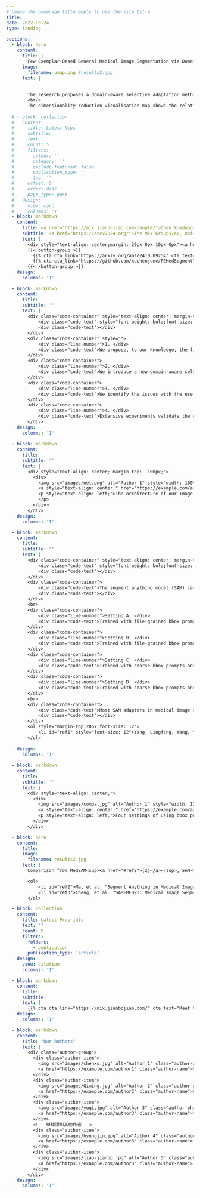 ```yaml
---
# Leave the homepage title empty to use the site title
title:
date: 2022-10-24
type: landing

sections:
  - block: hero
    content:
      title: |
        Few Exemplar-Based General Medical Image Segmentation via Domain-Aware Selective Adaptation
      image:
        filename: umap.png #results2.jpg
      text: |
        
        
        The research proposes a domain-aware selective adaptation method for medical image segmentation using fewer exemplars.This approach adapts general knowledge from large natural image models to medical domains, overcoming limitations in existing methods and offering an efficient, LMIC-friendly solution for healthcare diagnostics.
        <br/>
        The dimensionality reduction visualisation map shows the relative relationship and distribution of different data sets in a two-dimensional feature space. It can be seen the characteristics of the medical data set (red points) compared to the general natural data set (blue/black points). A clear domain gap can be observed from this visualisation.
  
  # - block: collection
  #   content:
  #     title: Latest News
  #     subtitle:
  #     text:
  #     count: 5
  #     filters:
  #       author: ''
  #       category: ''
  #       exclude_featured: false
  #       publication_type: ''
  #       tag: ''
  #     offset: 0
  #     order: desc
  #     page_type: post
  #   design:
  #     view: card
  #     columns: '1'
  - block: markdown
    content:
      title: <a href="https://mix.jianbojiao.com/people/">Chen Xu&dagger;</a>, <a href="https://mix.jianbojiao.com/people/">Qiming Huang&dagger;</a>, <a href="https://mix.jianbojiao.com/people/">Yuqi Hou</a>, Jiangxing Wu, Fan Zhang, <a href="https://cvlab-uob.github.io/">Hyung Jin Chang</a>, <a href="https://jianbojiao.com/">Jianbo Jiao</a> 
      subtitle: <a href="https://accv2024.org/">The MIx Group</a>, University of Birmingham, Fudan University
      text: |
        <div style="text-align: center;margin:-20px 0px 10px 0px"><a href="https://accv2024.org/">The Springer: Asian Conference on Computer Vision (ACCV) 2024</a></div>
        {{< button-group >}}
          {{% cta cta_link="https://arxiv.org/abs/2410.09254" cta_text=" arXiv " %}}
          {{% cta cta_link="https://github.com/xuchenjune/FEMedSegment" cta_text="Code" %}}
        {{< /button-group >}}
    design:
      columns: '1'

  - block: markdown
    content:
      title: 
      subtitle: ''
      text: |
        <div class="code-container" style="text-align: center; margin-top: -100px;">
            <div class="code-text" style="font-weight: bold;font-size: 24px;">Main Contributions: </div>
            <div class="code-text"></div>
        </div>
        <div class="code-container" style="">
            <div class="line-number">1. </div>
            <div class="code-text">We propose, to our knowledge, the first attempt towards adapting a general prior knowledge to various medical domains with only a few exemplars.</div>
        </div>
        <div class="code-container">
            <div class="line-number">2. </div>
            <div class="code-text">We introduce a new domain-aware selective adaptation approach, which enables simple yet effective fine-tuning of large pre-trained models and boosts their performance in target domains.</div>
        </div>
        <div class="code-container">
            <div class="line-number">3. </div>
            <div class="code-text">We identify the issues with the use of prompts in current prompt-based medical image segmentation models and propose a coarse prompt setting that better aligns with real-world scenarios.</div>
        </div>
        <div class="code-container">
            <div class="line-number">4. </div>
            <div class="code-text">Extensive experiments validate the effectiveness of the proposed method, achieving state-of-the-art performance under the challenging few exemplar setting, surpassing existing works by a large margin.</div>
        </div>
    design:
      columns: '1'
  
  - block: markdown
    content:
      title: 
      subtitle: ''
      text: |
        <div style="text-align: center; margin-top: -100px;">
          <div>
            <img src="images/net.png" alt="Author 1" style="width: 100%; />
            <a style="text-align: center;" href="https://example.com/author1" style="font-size: 32">FEMed Architecture</a>
            <p style="text-align: left;">The architecture of our Image Encoder enhanced with two specialized Adapters: (a) the Multi-Scale Features Adapter that captures features at various granularities through pyramid pooling, and (b) the High-Frequency Adapter that emphasizes salient textural details from frequency domain analysis. (c) These Adapters feed into the Selection Module, which uses a trainable binary decision layer to selectively integrate the most informative feature set at each transformer stage, effectively tailoring the feature landscape for optimal tumour delineation in CT/MRI scans.
            </p>
          </div>
        </div>
    design:
      columns: '1'

  - block: markdown
    content:
      title: 
      subtitle: ''
      text: |
        <div class="code-container" style="text-align: center; margin-top: -100px;">
            <div class="code-text" style="font-weight: bold;font-size: 24px;">Visual Prompt Settings: </div>
            <div class="code-text"></div>
        </div>
        <div class="code-container">
            <div class="code-text">The segment anything model (SAM) can adopt many types of visual prompts, \ie, scribbles, clicks, or boxes to segment the arbitrary object within the image. It demonstrates highly generalized segmentation performance using prompts during training and testing. This paper focuses on the form of bounding box prompt. Consequently, mainstream approaches to applying SAM for medical image segmentation follow this setting, utilizing prompts in both training and testing. We highlight that the previous methods' use of prompts in the medical segmentation domain is not suitable. We categorize prompts into two types: \textbf{fine-grained prompts and coarse prompts}. The fine-grained prompts, as shown in Fig. \ref{compa} A and C, are customary user-provided or generated from manually annotated results. They are bespoke for each image and provide strong prior knowledge of the target location. Coarse prompts, as illustrated in Figures B and D, remain consistent across different images and offer almost no prior knowledge. Note that our definitions of fine-grained and coarse prompts differ from those in <sup><a href="#ref1">[1]</a></sup>.</div>
            <div class="code-text"></div>
        </div>
        <br>
        <div class="code-container">
            <div class="line-number">Setting A: </div>
            <div class="code-text">Trained with file-grained bbox prompts and tested with fine-grained bbox prompts.</div>
        </div>
        <div class="code-container">
            <div class="line-number">Setting B: </div>
            <div class="code-text">Trained with file-grained bbox prompts and tested with coarse bbox prompts.</div>
        </div>
        <div class="code-container">
            <div class="line-number">Setting C: </div>
            <div class="code-text">Trained with coarse bbox prompts and tested with fine-grained bbox prompts.</div>
        </div>
        <div class="code-container">
            <div class="line-number">Setting D: </div>
            <div class="code-text">Trained with coarse bbox prompts and tested with coarse bbox prompts.</div>
        </div>
        <br>
        <div class="code-container">
            <div class="code-text">Most SAM adapters in medical image segmentation rely on user-provided prompts or assuming prompts generated from segmentation annotations, i.e., the lesion area is already known, and a bounding box prompt for the lesion area is given, expecting the model to accurately segment the lesion within this region (setting A). However, this assumption is not applicable in real diagnostic scenarios. For unseen samples, the lesion area is unknown, making it impossible to provide such fine-grained visual prompts. Therefore, a prompt setting that aligns with real-world applications should be settings B and D, where only a coarse bounding box prompt can be provided during inference, for example, a rectangular box almost the same size as the original image. Since setting B uses different prompts for training and testing, performance is affected. Thus, this paper primarily investigates setting D in Fig. \ref{compa}. It's more challenging compare to the other settings since these is no accurate lesion area information provided. </div>
            <div class="code-text"></div>
        </div>
        <ol style="margin-top:20px;font-size: 12">
            <li id="ref1" style="font-size: 12">Yang, Lingfeng, Wang, Yueze, Li, Xiang, Wang, Xinlong, Yang, Jian. <a href="https://arxiv.org/abs/2306.04356">"Fine-grained visual prompting."</a> <i>Advances in Neural Information Processing Systems</i>, vol. 36, 2024.</li>
        </ol>
        
    design:
      columns: '1'
      
  - block: markdown
    content:
      title:
      subtitle: ''
      text: |
        <div style="text-align: center;">
          <div>
            <img src="images/compa.jpg" alt="Author 1" style="width: 100%;/>
            <a style="text-align: center;" href="https://example.com/author1" >Prompt Strategy</a>
            <p style="text-align: left;">Four settings of using bbox prompts during training and testing stages. The coarse bounding box prompt is designed to be almost the same size as the input image data, with different ratios indicating the proportion of pixels by which the rectangle is shrunk inward relative to the entire image. A pseudo-code for coarse bbox prompt generation is shown in Algorithm 1 in the paper.</p>
          </div>
        </div>

  - block: hero
    content:
      title: 
      image:
        filename: results2.jpg
      text: |
        Comparison from MedSAM<sup><a href="#ref2">[2]</a></sup>, SAM-MED2D<sup><a href="#ref3">[3]</a></sup>, and our FEMed method (5-shot, 10-shot). The first column is the input image, the second column is the image with coloured ground truth masks, and the third and fourth columns are the image with coloured predicted masks by MedSAM and SAM-MED2D. The right two columns are the image with coloured predicted masks by our FEMed method.

        <ol>
            <li id="ref2">Ma, et al. "Segment Anything in Medical Images with MedSAM." <i>2024</i>.</li>
            <li id="ref3">Cheng, et al. "SAM-MED2D: Medical Image Segmentation with Segment Anything Model." <i>2023</i>.</li>
        </ol>

  - block: collection
    content:
      title: Latest Preprints
      text: ""
      count: 5
      filters:
        folders:
          - publication
        publication_type: 'article'
    design:
      view: citation
      columns: '1'

  - block: markdown
    content:
      title:
      subtitle:
      text: |
        {{% cta cta_link="https://mix.jianbojiao.com/" cta_text="Meet the team →" %}}
    design:
      columns: '1'

  - block: markdown
    content:
      title: "Our Authors"
      text: |
        <div class="author-group">
          <div class="author-item">
            <img src="images/chenxu.jpg" alt="Author 1" class="author-photo"/>
            <a href="https://example.com/author1" class="author-name">Chen Xu</a>
          </div>
          <div class="author-item">
            <img src="images/Qiming.jpg" alt="Author 2" class="author-photo"/>
            <a href="https://example.com/author2" class="author-name">Qiming Huang</a>
          </div>
          <div class="author-item">
            <img src="images/yuqi.jpg" alt="Author 3" class="author-photo"/>
            <a href="https://example.com/author3" class="author-name">Yuqi Hou</a>
          </div>
          <!-- 继续添加其他作者 -->
          <div class="author-item">
            <img src="images/hyungjin.jpg" alt="Author 4" class="author-photo"/>
            <a href="https://example.com/author3" class="author-name">Hyung Jin Chang</a>
          </div>
          <div class="author-item">
            <img src="images/jiao-jianbo.jpg" alt="Author 5" class="author-photo"/>
            <a href="https://example.com/author3" class="author-name">Jianbo Jiao</a>
          </div>
        </div>
    design:
      columns: '1'
---
```

